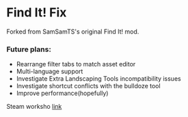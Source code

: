# Find It! Fix  

Forked from SamSamTS's original Find It! mod.  

### Future plans:

- Rearrange filter tabs to match asset editor  
- Multi-language support  
- Investigate Extra Landscaping Tools incompatibility issues  
- Investigate shortcut conflicts with the bulldoze tool
- Improve performance(hopefully) 

Steam worksho [link](https://steamcommunity.com/sharedfiles/filedetails/?id=2133885971)
